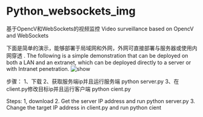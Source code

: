 # Python_websockets_img
基于OpencV和WebSockets的视频监控
Video surveillance based on OpencV and WebSockets

下面是简单的演示，能够部署于局域网和外网，外网可直接部署与服务器或使用内网穿透 .
The following is a simple demonstration that can be deployed on both a LAN and an extranet, which can be deployed directly to a server or with Intranet penetration.
![show](https://user-images.githubusercontent.com/75869870/146634161-a0bfa95b-b6ec-49a6-91cd-af8cb1f11070.png)


步骤：
1、下载
2、获取服务端ip并且运行服务端 python server.py
3、在client.py修改目标ip并且运行客户端 python cient.py

Steps:
1, download
2. Get the server IP address and run python server.py
3. Change the target IP address in client.py and run python cient
